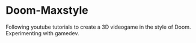 # Doom-Maxstyle
Following youtube tutorials to create a 3D videogame in the style of Doom. Experimenting with gamedev.
